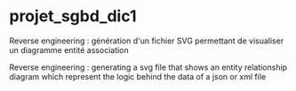 # projet_sgbd_dic1

Reverse engineering : génération d'un fichier SVG permettant de visualiser un diagramme entité association

Reverse engineering : generating a svg file that shows an entity relationship diagram which represent the logic behind the data of a json or xml file
